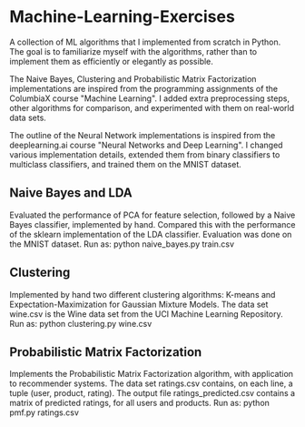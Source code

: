 # Machine-Learning-Exercises

A collection of ML algorithms that I implemented from scratch in Python. 
The goal is to familiarize myself with the algorithms, rather than to implement them as efficiently or elegantly as possible.

The Naive Bayes, Clustering and Probabilistic Matrix Factorization implementations are inspired from the programming assignments
of the ColumbiaX course "Machine Learning". I added extra preprocessing steps, other algorithms for comparison,
and experimented with them on real-world data sets.

The outline of the Neural Network implementations is inspired from the deeplearning.ai course "Neural Networks and Deep Learning".
I changed various implementation details, extended them from binary classifiers to multiclass classifiers, and trained them
on the MNIST dataset. 

## Naive Bayes and LDA
Evaluated the performance of PCA for feature selection, followed by a Naive Bayes classifier, implemented by hand. Compared this
with the performance of the sklearn implementation of the LDA classifier. Evaluation was done on the MNIST dataset.
Run as: python naive_bayes.py train.csv

## Clustering
Implemented by hand two different clustering algorithms: K-means and Expectation-Maximization for Gaussian Mixture Models.
The data set wine.csv is the Wine data set from the UCI Machine Learning Repository.
Run as: python clustering.py wine.csv

## Probabilistic Matrix Factorization
Implements the Probabilistic Matrix Factorization algorithm, with application to recommender systems. The data set ratings.csv
contains, on each line, a tuple (user, product, rating). The output file ratings_predicted.csv contains a matrix of predicted
ratings, for all users and products.
Run as: python pmf.py ratings.csv